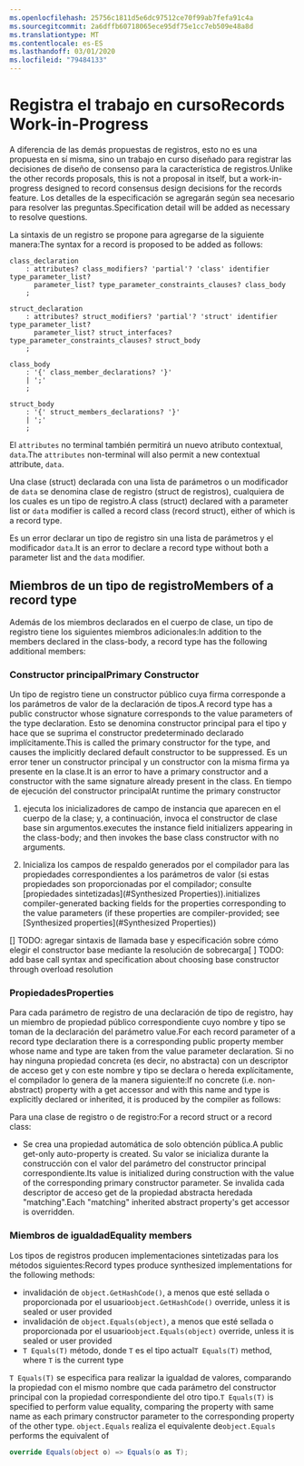 ```yaml
---
ms.openlocfilehash: 25756c1811d5e6dc97512ce70f99ab7fefa91c4a
ms.sourcegitcommit: 2a6dffb60718065ece95df75e1cc7eb509e48a8d
ms.translationtype: MT
ms.contentlocale: es-ES
ms.lasthandoff: 03/01/2020
ms.locfileid: "79484133"
---
```

# <a name="records-work-in-progress"></a><span data-ttu-id="a69ad-101">Registra el trabajo en curso</span><span class="sxs-lookup"><span data-stu-id="a69ad-101">Records Work-in-Progress</span></span>

<span data-ttu-id="a69ad-102">A diferencia de las demás propuestas de registros, esto no es una propuesta en sí misma, sino un trabajo en curso diseñado para registrar las decisiones de diseño de consenso para la característica de registros.</span><span class="sxs-lookup"><span data-stu-id="a69ad-102">Unlike the other records proposals, this is not a proposal in itself, but a work-in-progress designed to record consensus design decisions for the records feature.</span></span> <span data-ttu-id="a69ad-103">Los detalles de la especificación se agregarán según sea necesario para resolver las preguntas.</span><span class="sxs-lookup"><span data-stu-id="a69ad-103">Specification detail will be added as necessary to resolve questions.</span></span>

<span data-ttu-id="a69ad-104">La sintaxis de un registro se propone para agregarse de la siguiente manera:</span><span class="sxs-lookup"><span data-stu-id="a69ad-104">The syntax for a record is proposed to be added as follows:</span></span>

```antlr
class_declaration
    : attributes? class_modifiers? 'partial'? 'class' identifier type_parameter_list?
      parameter_list? type_parameter_constraints_clauses? class_body
    ;

struct_declaration
    : attributes? struct_modifiers? 'partial'? 'struct' identifier type_parameter_list?
      parameter_list? struct_interfaces? type_parameter_constraints_clauses? struct_body
    ;

class_body
    : '{' class_member_declarations? '}'
    | ';'
    ;

struct_body
    : '{' struct_members_declarations? '}'
    | ';'
    ;
```

<span data-ttu-id="a69ad-105">El `attributes` no terminal también permitirá un nuevo atributo contextual, `data`.</span><span class="sxs-lookup"><span data-stu-id="a69ad-105">The `attributes` non-terminal will also permit a new contextual attribute, `data`.</span></span>

<span data-ttu-id="a69ad-106">Una clase (struct) declarada con una lista de parámetros o un modificador de `data` se denomina clase de registro (struct de registros), cualquiera de los cuales es un tipo de registro.</span><span class="sxs-lookup"><span data-stu-id="a69ad-106">A class (struct) declared with a parameter list or `data` modifier is called a record class (record struct), either of which is a record type.</span></span>

<span data-ttu-id="a69ad-107">Es un error declarar un tipo de registro sin una lista de parámetros y el modificador `data`.</span><span class="sxs-lookup"><span data-stu-id="a69ad-107">It is an error to declare a record type without both a parameter list and the `data` modifier.</span></span>

## <a name="members-of-a-record-type"></a><span data-ttu-id="a69ad-108">Miembros de un tipo de registro</span><span class="sxs-lookup"><span data-stu-id="a69ad-108">Members of a record type</span></span>

<span data-ttu-id="a69ad-109">Además de los miembros declarados en el cuerpo de clase, un tipo de registro tiene los siguientes miembros adicionales:</span><span class="sxs-lookup"><span data-stu-id="a69ad-109">In addition to the members declared in the class-body, a record type has the following additional members:</span></span>

### <a name="primary-constructor"></a><span data-ttu-id="a69ad-110">Constructor principal</span><span class="sxs-lookup"><span data-stu-id="a69ad-110">Primary Constructor</span></span>

<span data-ttu-id="a69ad-111">Un tipo de registro tiene un constructor público cuya firma corresponde a los parámetros de valor de la declaración de tipos.</span><span class="sxs-lookup"><span data-stu-id="a69ad-111">A record type has a public constructor whose signature corresponds to the value parameters of the type declaration.</span></span> <span data-ttu-id="a69ad-112">Esto se denomina constructor principal para el tipo y hace que se suprima el constructor predeterminado declarado implícitamente.</span><span class="sxs-lookup"><span data-stu-id="a69ad-112">This is called the primary constructor for the type, and causes the implicitly declared default constructor to be suppressed.</span></span> <span data-ttu-id="a69ad-113">Es un error tener un constructor principal y un constructor con la misma firma ya presente en la clase.</span><span class="sxs-lookup"><span data-stu-id="a69ad-113">It is an error to have a primary constructor and a constructor with the same signature already present in the class.</span></span>
<span data-ttu-id="a69ad-114">En tiempo de ejecución del constructor principal</span><span class="sxs-lookup"><span data-stu-id="a69ad-114">At runtime the primary constructor</span></span> 

1. <span data-ttu-id="a69ad-115">ejecuta los inicializadores de campo de instancia que aparecen en el cuerpo de la clase; y, a continuación, invoca el constructor de clase base sin argumentos.</span><span class="sxs-lookup"><span data-stu-id="a69ad-115">executes the instance field initializers appearing in the class-body; and then  invokes the base class constructor with no arguments.</span></span>

1. <span data-ttu-id="a69ad-116">Inicializa los campos de respaldo generados por el compilador para las propiedades correspondientes a los parámetros de valor (si estas propiedades son proporcionadas por el compilador; consulte [propiedades sintetizadas](#Synthesized Properties)).</span><span class="sxs-lookup"><span data-stu-id="a69ad-116">initializes compiler-generated backing fields for the properties corresponding to the value parameters (if these properties are compiler-provided; see [Synthesized properties](#Synthesized Properties))</span></span>


<span data-ttu-id="a69ad-117">[] TODO: agregar sintaxis de llamada base y especificación sobre cómo elegir el constructor base mediante la resolución de sobrecarga</span><span class="sxs-lookup"><span data-stu-id="a69ad-117">[ ] TODO: add base call syntax and specification about choosing base constructor through overload resolution</span></span>

### <a name="properties"></a><span data-ttu-id="a69ad-118">Propiedades</span><span class="sxs-lookup"><span data-stu-id="a69ad-118">Properties</span></span>

<span data-ttu-id="a69ad-119">Para cada parámetro de registro de una declaración de tipo de registro, hay un miembro de propiedad público correspondiente cuyo nombre y tipo se toman de la declaración del parámetro value.</span><span class="sxs-lookup"><span data-stu-id="a69ad-119">For each record parameter of a record type declaration there is a corresponding public property member whose name and type are taken from the value parameter declaration.</span></span> <span data-ttu-id="a69ad-120">Si no hay ninguna propiedad concreta (es decir, no abstracta) con un descriptor de acceso get y con este nombre y tipo se declara o hereda explícitamente, el compilador lo genera de la manera siguiente:</span><span class="sxs-lookup"><span data-stu-id="a69ad-120">If no concrete (i.e. non-abstract) property with a get accessor and with this name and type is explicitly declared or inherited, it is produced by the compiler as follows:</span></span>

<span data-ttu-id="a69ad-121">Para una clase de registro o de registro:</span><span class="sxs-lookup"><span data-stu-id="a69ad-121">For a record struct or a record class:</span></span>

* <span data-ttu-id="a69ad-122">Se crea una propiedad automática de solo obtención pública.</span><span class="sxs-lookup"><span data-stu-id="a69ad-122">A public get-only auto-property is created.</span></span> <span data-ttu-id="a69ad-123">Su valor se inicializa durante la construcción con el valor del parámetro del constructor principal correspondiente.</span><span class="sxs-lookup"><span data-stu-id="a69ad-123">Its value is initialized during construction with the value of the corresponding primary constructor parameter.</span></span> <span data-ttu-id="a69ad-124">Se invalida cada descriptor de acceso get de la propiedad abstracta heredada "matching".</span><span class="sxs-lookup"><span data-stu-id="a69ad-124">Each "matching" inherited abstract property's get accessor is overridden.</span></span>

### <a name="equality-members"></a><span data-ttu-id="a69ad-125">Miembros de igualdad</span><span class="sxs-lookup"><span data-stu-id="a69ad-125">Equality members</span></span>

<span data-ttu-id="a69ad-126">Los tipos de registros producen implementaciones sintetizadas para los métodos siguientes:</span><span class="sxs-lookup"><span data-stu-id="a69ad-126">Record types produce synthesized implementations for the following methods:</span></span>

* <span data-ttu-id="a69ad-127">invalidación de `object.GetHashCode()`, a menos que esté sellada o proporcionada por el usuario</span><span class="sxs-lookup"><span data-stu-id="a69ad-127">`object.GetHashCode()` override, unless it is sealed or user provided</span></span>
* <span data-ttu-id="a69ad-128">invalidación de `object.Equals(object)`, a menos que esté sellada o proporcionada por el usuario</span><span class="sxs-lookup"><span data-stu-id="a69ad-128">`object.Equals(object)` override, unless it is sealed or user provided</span></span>
* <span data-ttu-id="a69ad-129">`T Equals(T)` método, donde `T` es el tipo actual</span><span class="sxs-lookup"><span data-stu-id="a69ad-129">`T Equals(T)` method, where `T` is the current type</span></span>

<span data-ttu-id="a69ad-130">`T Equals(T)` se especifica para realizar la igualdad de valores, comparando la propiedad con el mismo nombre que cada parámetro del constructor principal con la propiedad correspondiente del otro tipo.</span><span class="sxs-lookup"><span data-stu-id="a69ad-130">`T Equals(T)` is specified to perform value equality, comparing the property with same name as each primary constructor parameter to the corresponding property of the other type.</span></span>
<span data-ttu-id="a69ad-131">`object.Equals` realiza el equivalente de</span><span class="sxs-lookup"><span data-stu-id="a69ad-131">`object.Equals` performs the equivalent of</span></span>

```C#
override Equals(object o) => Equals(o as T);
```
